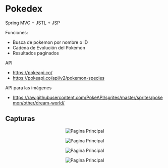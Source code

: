# Pokedex
Spring MVC + JSTL + JSP

Funciones: 
- Busca de pokemon por nombre o ID
- Cadena de Evolución del Pokemon
- Resultados paginados

API
- https://pokeapi.co/
- https://pokeapi.co/api/v2/pokemon-species


API para las imágenes
- https://raw.githubusercontent.com/PokeAPI/sprites/master/sprites/pokemon/other/dream-world/


## Capturas
<p align="center"><img src="https://i.ibb.co/Trq1Rhv/1.png" alt="Pagina Principal"></p>

<p align="center"><img src="https://i.ibb.co/dk4TbFQ/2.png" alt="Pagina Principal"></p>

<p align="center"><img src="https://i.ibb.co/DkwYX4p/3.png" alt="Pagina Principal"></p>

<p align="center"><img src="https://i.ibb.co/rwLnCZn/4.png" alt="Pagina Principal"></p>
